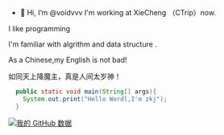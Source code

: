 - 👋 Hi, I’m @voidvvv
I'm working at XieCheng （CTrip）now.


I like programming

I'm familiar with algrithm and data structure .

As a Chinese,my English is not bad!

 
如同天上降魔主，真是人间太岁神！

```java
  public static void main(String[] args){
    System.out.print("Hello Wordl,I'm zkj");
  }
```

[![我的 GitHub 数据](https://github-readme-stats.vercel.app/api?username=voidvvv)]()
<!---
voidvvv/voidvvv is a ✨ special ✨ repository because its `README.md` (this file) appears on your GitHub profile.
You can click the Preview link to take a look at your changes.
--->
